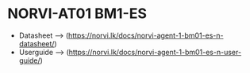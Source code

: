 # NORVI-AT01 BM1-ES
- Datasheet --> (https://norvi.lk/docs/norvi-agent-1-bm01-es-n-datasheet/)
- Userguide --> (https://norvi.lk/docs/norvi-agent-1-bm01-es-n-user-guide/)

